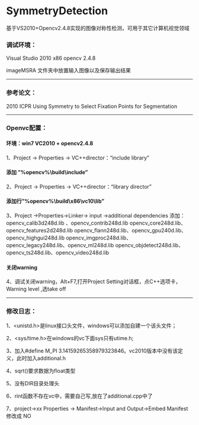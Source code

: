 # SymmetryDetection
基于VS2010+Opencv2.4.8实现的图像对称性检测，可用于其它计算机视觉领域
### 调试环境：
Visual Studio 2010 x86  opencv 2.4.8

imageMSRA 文件夹中放置输入图像以及保存输出结果

-----------------------
### 参考论文：
2010 ICPR Using Symmetry to Select Fixation Points for Segmentation

-----------------------
### Openvc配置：
#### 环境：win7  VC2010 + opencv2.4.8
   1、Project -> Properties -> VC++director：“include library”
#### 添加 ”%opencv%\build\include”
   2、Project -> Properties -> VC++director：“library director”
#### 添加行”%opencv%\build\x86\vc10\lib”
   3、Project ->Properties->Linker-> input ->additional dependencies
添加：opencv_calib3d248d.lib 、opencv_contrib248d.lib
 opencv_core248d.lib、opencv_features2d248d.lib
 opencv_flann248d.lib、opencv_gpu240d.lib、opencv_highgui248d.lib
 opencv_imgproc248d.lib、opencv_legacy248d.lib、opencv_ml248d.lib
 opencv_objdetect248d.lib、opencv_ts248d.lib、opencv_video248d.lib
#### 关闭warning
   4、调试关闭warning，Alt+F7,打开Project Setting对话框，点C++选项卡，
 Warning level ,选take off  
 
 ----------------------
### 修改日志：
   1、<unistd.h>是linux接口头文件，windows可以添加自建一个该头文件；
   
   2、<sys/time.h>在windows的vc下面sys只有utime.h;
   
   3、加入#define M_PI 3.14159265358979323846。vc2010版本中没有该定义，此时加入additional.h
   
   4、sqrt()要求数据为float类型
   
   5、没有DIR目录处理头
   
   6、rint函数不存在vc中，需要自己写,放在了additional.cpp中了
   
   7、project->xx Properties -> Manifest->Input and Output->Embed Manifest修改成 NO
   
